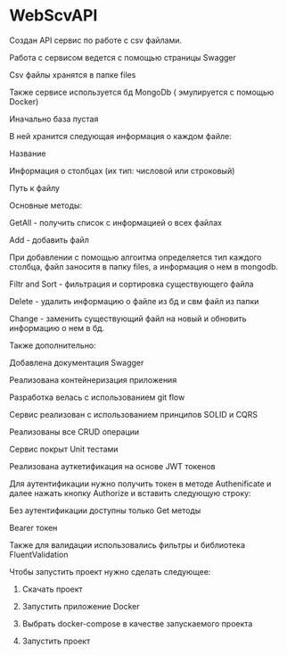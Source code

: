 # WebScvAPI
Создан API сервис по работе с csv файлами.

Работа с сервисом ведется с помощью страницы Swagger

Csv файлы хранятся в папке files

Также сервисе используется бд MongoDb ( эмулируется с помощью Docker)

Иначально база пустая

В ней хранится следующая информация о каждом файле:

Название

Информация о столбцах (их тип: числовой или строковый)

Путь к файлу

Основные методы:

GetAll - получить список с информацией о всех файлах

Add - добавить файл

При добавлении с помощью алгоитма определяется тип каждого столбца, файл заноситя в папку files, а информация о нем в mongodb.

Filtr and Sort - фильтрация и сортировка существующего файла

Delete - удалить информацию о файле из бд и свм файл из папки

Change - заменить существующий файл на новый и обновить информацию о нем в бд.

Также дополнительно:

Добавлена документация Swagger

Реализована контейнеризация приложения

Разработка велась с использованием git flow

Сервис реализован с использованием принципов SOLID и CQRS

Реализованы все CRUD операции

Сервис покрыт Unit тестами

Реализована ауткетификация на основе JWT токенов

Для аутентификации нужно получить токен в методе Authenificate и далее нажать кнопку Authorize и вставить следующую строку:

Без аутентификации доступны только Get методы

Bearer токен

Также для валидации использовались фильтры и библиотека FluentValidation

Чтобы запустить проект нужно сделать следующее:

1. Скачать проект

2. Запустить приложение Docker

3. Выбрать docker-compose в качестве запускаемого проекта

4. Запустить проект
